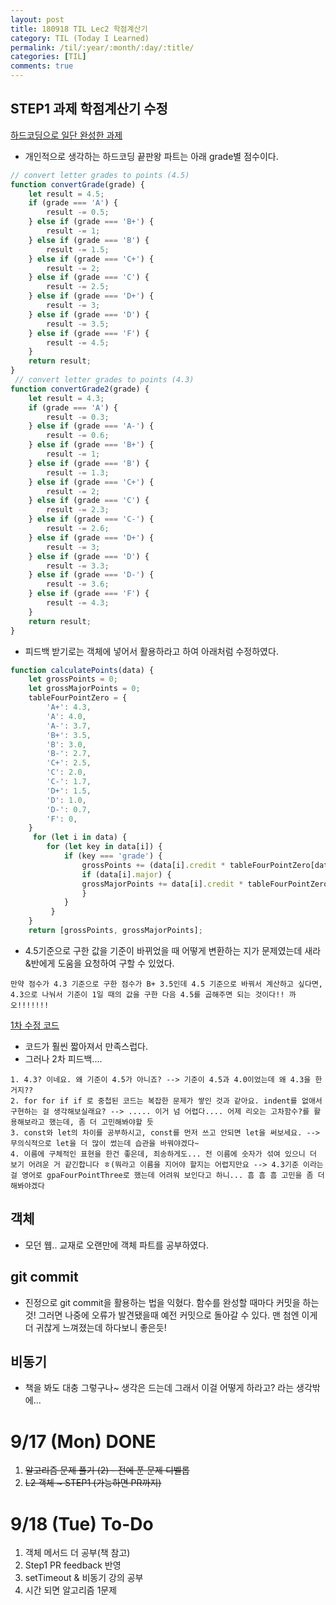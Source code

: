 ```yaml
---
layout: post
title: 180918 TIL Lec2 학점계산기
category: TIL (Today I Learned)
permalink: /til/:year/:month/:day/:title/
categories: [TIL]
comments: true
---
```


## STEP1 과제 학점계산기 수정
[하드코딩으로 일단 완성한 과제](https://github.com/developersoom/javascript-grade/commit/a7bb2348bc4460f791a1cdf4a6a9f194e9aa224d)

- 개인적으로 생각하는 하드코딩 끝판왕 파트는 아래 grade별 점수이다. 
```javascript
// convert letter grades to points (4.5)
function convertGrade(grade) {
    let result = 4.5;
    if (grade === 'A') {
        result -= 0.5;
    } else if (grade === 'B+') {
        result -= 1;
    } else if (grade === 'B') {
        result -= 1.5;
    } else if (grade === 'C+') {
        result -= 2;
    } else if (grade === 'C') {
        result -= 2.5;
    } else if (grade === 'D+') {
        result -= 3;
    } else if (grade === 'D') {
        result -= 3.5;
    } else if (grade === 'F') {
        result -= 4.5;
    }
    return result;
}
 // convert letter grades to points (4.3)
function convertGrade2(grade) {
    let result = 4.3;
    if (grade === 'A') {
        result -= 0.3;
    } else if (grade === 'A-') {
        result -= 0.6;
    } else if (grade === 'B+') {
        result -= 1;
    } else if (grade === 'B') {
        result -= 1.3;
    } else if (grade === 'C+') {
        result -= 2;
    } else if (grade === 'C') {
        result -= 2.3;
    } else if (grade === 'C-') {
        result -= 2.6;
    } else if (grade === 'D+') {
        result -= 3;
    } else if (grade === 'D') {
        result -= 3.3;
    } else if (grade === 'D-') {
        result -= 3.6;
    } else if (grade === 'F') {
        result -= 4.3;
    }
    return result;
}
```
- 피드백 받기로는 객체에 넣어서 활용하라고 하여 아래처럼 수정하였다.

```javascript
function calculatePoints(data) {
    let grossPoints = 0;
    let grossMajorPoints = 0;
    tableFourPointZero = {
        'A+': 4.3,
        'A': 4.0,
        'A-': 3.7,
        'B+': 3.5,
        'B': 3.0,
        'B-': 2.7,
        'C+': 2.5,
        'C': 2.0,
        'C-': 1.7,
        'D+': 1.5,
        'D': 1.0,
        'D-': 0.7,
        'F': 0,
    }
     for (let i in data) {
        for (let key in data[i]) {
            if (key === 'grade') {
                grossPoints += (data[i].credit * tableFourPointZero[data[i][key]]);
                if (data[i].major) {
                grossMajorPoints += data[i].credit * tableFourPointZero[data[i][key]];
                }
            }
         }
    }
    return [grossPoints, grossMajorPoints];
```

- 4.5기준으로 구한 값을 기준이 바뀌었을 때 어떻게 변환하는 지가 문제였는데 새라&반에게 도움을 요청하여 구할 수 있었다. 
```text
만약 점수가 4.3 기준으로 구한 점수가 B+ 3.5인데 4.5 기준으로 바꿔서 계산하고 싶다면,
4.3으로 나눠서 기준이 1일 때의 값을 구한 다음 4.5를 곱해주면 되는 것이다!! 까오!!!!!!!
```

[1차 수정 코드](https://github.com/developersoom/javascript-grade/blob/f734b27459fe5601672ad6bdf03d9b3c8dacb0d4/L2_step1_gpaCal.js)

- 코드가 훨씬 짧아져서 만족스럽다. 
- 그러나 2차 피드백....
```text
1. 4.3? 이네요. 왜 기준이 4.5가 아니죠? --> 기준이 4.5과 4.0이었는데 왜 4.3을 한거지??
2. for for if if 로 중첩된 코드는 복잡한 문제가 쌓인 것과 같아요. indent를 없애서 구현하는 걸 생각해보실래요? --> ..... 이거 넘 어렵다.... 어제 리오는 고차함수?를 활용해보라고 했는데, 좀 더 고민해봐야할 듯
3. const와 let의 차이를 공부하시고, const를 먼저 쓰고 안되면 let을 써보세요. --> 무의식적으로 let을 더 많이 썼는데 습관을 바꿔야겠다~
4. 이름에 구체적인 표현을 한건 좋은데, 죄송하게도... 전 이름에 숫자가 섞여 있으니 더 보기 어려운 거 같긴합니다 ㅎ(뭐라고 이름을 지어야 할지는 어렵지만요 --> 4.3기준 이라는 걸 영어로 gpaFourPointThree로 했는데 어려워 보인다고 하니... 흠 흠 흠 고민을 좀 더 해봐야겠다
```

## 객체 
- 모던 웹.. 교재로 오랜만에 객체 파트를 공부하였다. 

## git commit
- 진정으로 git commit을 활용하는 법을 익혔다. 함수를 완성할 때마다 커밋을 하는 것! 
그러면 나중에 오류가 발견됐을때 예전 커밋으로 돌아갈 수 있다. 맨 첨엔 이게 더 귀찮게 느껴졌는데 하다보니 좋은듯! 

## 비동기
- 책을 봐도 대충 그렇구나~ 생각은 드는데 그래서 이걸 어떻게 하라고? 라는 생각밖에... 


# 9/17 (Mon) DONE
1. ~~알고리즘 문제 풀기 (2) - 전에 푼 문제 디벨롭~~
2. ~~L2 객체 ~ STEP1 (가능하면 PR까지)~~

# 9/18 (Tue) To-Do
1. 객체 메서드 더 공부(책 참고)
2. Step1 PR feedback 반영
3. setTimeout & 비동기 강의 공부 
4. 시간 되면 알고리즘 1문제 
